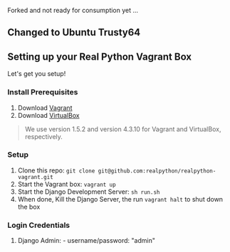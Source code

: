 Forked and not ready for consumption yet ...

## Changed to Ubuntu Trusty64

## Setting up your Real Python Vagrant Box

Let's get you setup!

### Install Prerequisites

1. Download [Vagrant](http://www.vagrantup.com/)
1. Download [VirtualBox](https://www.virtualbox.org/)

> We use version 1.5.2 and version 4.3.10 for Vagrant and VirtualBox, respectively.

### Setup

1. Clone this repo: `git clone git@github.com:realpython/realpython-vagrant.git`
1. Start the Vagrant box: `vagrant up`
1. Start the Django Development Server: `sh run.sh`
1. When done, Kill the Django Server, the run `vagrant halt` to shut down the box

### Login Credentials

1. Django Admin: - username/password: "admin"
